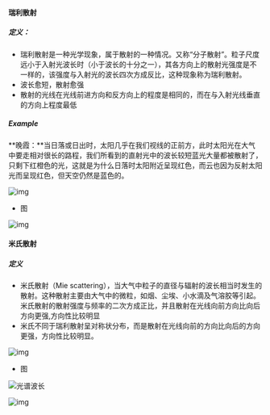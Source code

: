 #### 瑞利散射

##### 定义：

* 瑞利散射是一种光学现象，属于散射的一种情况。又称“分子散射”。粒子尺度远小于入射光波长时（小于波长的十分之一），其各方向上的散射光强度是不一样的，该强度与入射光的波长四次方成反比，这种现象称为瑞利散射。
* 波长愈短，散射愈强
* 散射的光线在光线前进方向和反方向上的程度是相同的，而在与入射光线垂直的方向上程度最低

##### Example

**晚霞：**当日落或日出时，太阳几乎在我们视线的正前方，此时太阳光在大气中要走相对很长的路程，我们所看到的直射光中的波长较短蓝光大量都被散射了，只剩下红橙色的光，这就是为什么日落时太阳附近呈现红色，而云也因为反射太阳光而呈现红色，但天空仍然是蓝色的。

![img](https://gitee.com/humble_ao/Image/raw/master/format,f_auto-16367957995284.jpeg)

* 图

![img](https://gitee.com/humble_ao/Image/raw/master/format,f_auto-16367961915308.jpeg)

#### 米氏散射

##### 定义

* 米氏散射（Mie scattering），当大气中粒子的直径与辐射的波长相当时发生的散射。这种散射主要由大气中的微粒，如烟、尘埃、小水滴及气溶胶等引起。米氏散射的散射强度与频率的二次方成正比，并且散射在光线向前方向比向后方向更强,方向性比较明显
* 米氏不同于瑞利散射呈对称状分布，而是散射在光线向前的方向比向后的方向更强，方向性比较明显。

![img](https://gitee.com/humble_ao/Image/raw/master/format,f_auto-163679630052210.jpeg)

* 图



![光谱波长](https://gitee.com/humble_ao/Image/raw/master/format,f_auto.jpeg)

![img](https://gitee.com/humble_ao/Image/raw/master/format,f_auto-163679634162512.jpeg)

